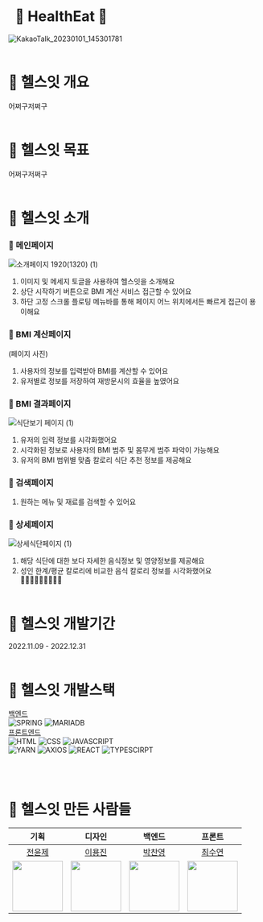 # &nbsp;&nbsp;🥗 HealthEat 🥗  
![KakaoTalk_20230101_145301781](https://user-images.githubusercontent.com/91241596/210163486-4fd1b324-7de8-4428-9f8f-c158252e74e9.jpg)
<br/><br/>

# 🥕 헬스잇 개요
어쩌구저쩌구
<br/><br/>

# 🍠 헬스잇 목표 
어쩌구저쩌구
<br/><br/>

# 🍌 헬스잇 소개
### 🍓 메인페이지
![소개페이지 1920(1320) (1)](https://user-images.githubusercontent.com/91241596/210411120-75c56728-9002-40d8-b22d-a976ea84035a.jpg)
1. 이미지 및 메세지 토글을 사용하여 헬스잇을 소개해요
2. 상단 시작하기 버튼으로 BMI 계산 서비스 접근할 수 있어요
3. 하단 고정 스크롤 플로팅 메뉴바를 통해 페이지 어느 위치에서든 빠르게 접근이 용이해요

### 🍊 BMI 계산페이지
(페이지 사진)
1. 사용자의 정보를 입력받아 BMI를 계산할 수 있어요
2. 유저별로 정보를 저장하여 재방문시의 효율을 높였어요

### 🍋 BMI 결과페이지
![식단보기 페이지 (1)](https://user-images.githubusercontent.com/91241596/210407403-8ec65f80-b166-4dfb-9e01-bf23100d0448.jpg)
1. 유저의 입력 정보를 시각화했어요
2. 시각화된 정보로 사용자의 BMI 범주 및 몸무게 범주 파악이 가능해요
3. 유저의 BMI 범위별 맞춤 칼로리 식단 추천 정보를 제공해요

### 🍐 검색페이지

1. 원하는 메뉴 및 재료를 검색할 수 있어요

### 🍆 상세페이지
![상세식단페이지 (1)](https://user-images.githubusercontent.com/91241596/210407817-ab442b2d-8d6e-4489-ae35-9d6570bf8e67.jpg)
1. 해당 식단에 대한 보다 자세한 음식정보 및 영양정보를 제공해요
2. 성인 한계/평균 칼로리에 비교한 음식 칼로리 정보를 시각화했어요  
🥕🍠🍌🌽🥑🥒🥬🥦🥔
<br/><br/>

# 🌽 헬스잇 개발기간
2022.11.09 - 2022.12.31
<br/><br/>

# 🥑 헬스잇 개발스택
[백엔드](https://github.com/HealthIt/backend)  
![SPRING](https://img.shields.io/badge/spring-ededed?style=for-the-badge&logo=spring&logoColor=#6DB33F)
![MARIADB](https://img.shields.io/badge/mariaDB-ededed?style=for-the-badge&logo=mariadb&logoColor=003545)  
[프론트엔드](https://github.com/HealthIt/frontend)   
![HTML](https://img.shields.io/badge/html-ededed?style=for-the-badge&logo=html5&logoColor=E34F26)
![CSS](https://img.shields.io/badge/css-ededed?style=for-the-badge&logo=css3&logoColor=1572B6)
![JAVASCRIPT](https://img.shields.io/badge/javaScript-ededed?style=for-the-badge&logo=javaScript&logoColor=F7DF1E)  
![YARN](https://img.shields.io/badge/yarn-ededed?style=for-the-badge&logo=yarn&logoColor=2C8EBB)
![AXIOS](https://img.shields.io/badge/Axios-ededed?style=for-the-badge&logo=Axios&logoColor=5A29E4)
![REACT](https://img.shields.io/badge/react-ededed?style=for-the-badge&logo=react&logoColor=61DAFB)
![TYPESCIRPT](https://img.shields.io/badge/typeScript-ededed?style=for-the-badge&logo=typeScript&logoColor=#3178C6)

<br/><br/>

# 🥦 헬스잇 만든 사람들
|**기획**|**디자인**|**백엔드**|**프론트**|
|:--------:|:--------:|:--------:|:--------:|
|[전윤제](https://github.com/YoonjJun)|[이용진](https://github.com/nadoyong)|[박찬영](https://github.com/cyPark95)|[최수연](https://github.com/boksooni)|
|<img src="https://user-images.githubusercontent.com/91241596/204545736-e628754d-74f6-45a9-b5fa-bf13468e27a6.png" width="100"/>|<img src="https://user-images.githubusercontent.com/91241596/204545736-e628754d-74f6-45a9-b5fa-bf13468e27a6.png" width="100"/>|<img src="https://user-images.githubusercontent.com/91241596/204545736-e628754d-74f6-45a9-b5fa-bf13468e27a6.png" width="100"/>|<img src="https://user-images.githubusercontent.com/91241596/204545736-e628754d-74f6-45a9-b5fa-bf13468e27a6.png" width="100"/>|
